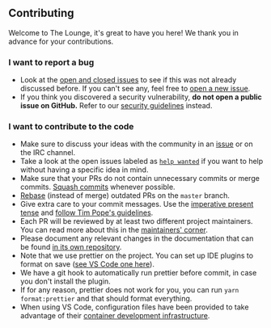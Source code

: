 ## Contributing

Welcome to The Lounge, it's great to have you here! We thank you in advance for
your contributions.

### I want to report a bug

- Look at the [open and closed
  issues](https://github.com/thelounge/thelounge/issues?q=is%3Aissue) to see if
  this was not already discussed before. If you can't see any, feel free to
  [open a new issue](https://github.com/thelounge/thelounge/issues/new).
- If you think you discovered a security vulnerability, **do not open a public
  issue on GitHub.** Refer to our [security guidelines](/SECURITY.md) instead.

### I want to contribute to the code

- Make sure to discuss your ideas with the community in an
  [issue](https://github.com/thelounge/thelounge/issues) or on the IRC channel.
- Take a look at the open issues labeled as [`help wanted`](https://github.com/thelounge/thelounge/labels/help%20wanted)
  if you want to help without having a specific idea in mind.
- Make sure that your PRs do not contain unnecessary commits or merge commits.
  [Squash commits](https://git-scm.com/book/en/v2/Git-Tools-Rewriting-History)
  whenever possible.
- [Rebase](https://git-scm.com/book/en/v2/Git-Branching-Rebasing) (instead of
  merge) outdated PRs on the `master` branch.
- Give extra care to your commit messages. Use the [imperative present
  tense](https://git-scm.com/book/ch5-2.html#Commit-Guidelines) and [follow Tim
  Pope's guidelines](http://tbaggery.com/2008/04/19/a-note-about-git-commit-messages.html).
- Each PR will be reviewed by at least two different project maintainers. You
  can read more about this in the [maintainers'
  corner](https://github.com/thelounge/thelounge/wiki/Maintainers'-corner).
- Please document any relevant changes in the documentation that can be found
  [in its own repository](https://github.com/thelounge/thelounge.chat).
- Note that we use prettier on the project. You can set up IDE plugins to format
  on save ([see VS Code one here](https://marketplace.visualstudio.com/items?itemName=esbenp.prettier-vscode)).
- We have a git hook to automatically run prettier before commit, in case you don't install the plugin.
- If for any reason, prettier does not work for you, you can run `yarn format:prettier` and that should format everything.
- When using VS Code, configuration files have been provided to take advantage of their [container development infrastructure](https://code.visualstudio.com/docs/remote/containers).
